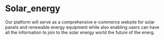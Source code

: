 # Solar_energy
Our platform will serve as a comprehensive e-commerce website for solar panels and renewable energy equipment while also enabling users can have all the information to join to the  solar energy world the future of the energ.
